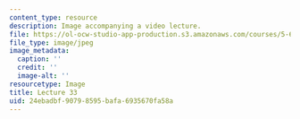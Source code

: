 ```yaml
---
content_type: resource
description: Image accompanying a video lecture.
file: https://ol-ocw-studio-app-production.s3.amazonaws.com/courses/5-60-thermodynamics-kinetics-spring-2008/24ebadbf90798595bafa6935670fa58a_lec33_th.jpg
file_type: image/jpeg
image_metadata:
  caption: ''
  credit: ''
  image-alt: ''
resourcetype: Image
title: Lecture 33
uid: 24ebadbf-9079-8595-bafa-6935670fa58a
---
```

